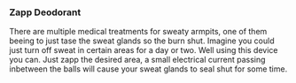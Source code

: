 ### Zapp Deodorant

There are multiple medical treatments for sweaty armpits, one of them beeing to just tase the sweat glands so the burn shut. Imagine you could just turn off sweat in certain areas for a day or two. Well using this device you can. Just zapp the desired area, a small electrical current passing inbetween the balls will cause your sweat glands to seal shut for some time.